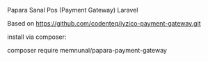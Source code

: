 

Papara Sanal Pos (Payment Gateway) Laravel

Based on https://github.com/codenteq/iyzico-payment-gateway.git

install via composer:


composer require memnunal/papara-payment-gateway
